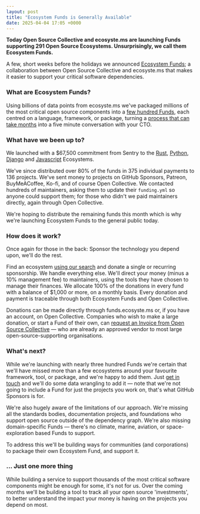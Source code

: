 ```yaml
---
layout: post
title: "Ecosystem Funds is Generally Available"
date: 2025-04-04 17:05 +0000
---
```


__Today Open Source Collective and ecosyste.ms are launching Funds supporting 291 Open Source Ecosystems. Unsurprisingly, we call them Ecosystem Funds.__

A few, short weeks before the holidays we announced [Ecosystem Funds](https://opencollective.com/opensource/updates/ecosystem-funds-curated-support-for-your-critical-software-dependencies); a collaboration between Open Source Collective and ecosyste.ms that makes it easier to support your critical software dependencies. 

### What are Ecosystem Funds?

Using billions of data points from ecosyste.ms we've packaged millions of the most critical open source components into a [few hundred Funds](https://funds.ecosyste.ms/funds/all), each centred on a language, framework, or package, turning a [process that can take months](https://opensource.microsoft.com/blog/2024/06/27/5-things-we-learned-from-sponsoring-a-sampling-of-our-open-source-dependencies/) into a five minute conversation with your CTO.

### What have we been up to?

We launched with a $67,500 commitment from Sentry to the [Rust](https://funds.ecosyste.ms/funds/rust), [Python](https://funds.ecosyste.ms/funds/python), [Django](https://funds.ecosyste.ms/funds/django) and [Javascript](https://funds.ecosyste.ms/funds/javascript) Ecosystems. 

We've since distributed over 80% of the funds in 375 individual payments to 136 projects. We've sent money to projects on GitHub Sponsors, Patreon, BuyMeACoffee, Ko-fi, and of course Open Collective. We contacted hundreds of maintainers, asking them to update their `funding.yml` so anyone could support them; for those who didn't we paid maintainers directly, again through Open Collective.

We're hoping to distribute the remaining funds this month which is why we're launching Ecosystem Funds to the general public today. 

### How does it work?

Once again for those in the back: Sponsor the technology you depend upon, we'll do the rest. 

Find an ecosystem [using our search](https://funds.ecosyste.ms/funds/all) and donate a single or recurring sponsorship. We handle everything else. We'll direct your money (minus a 10% management fee) to maintainers, using the tools they have chosen to manage their finances. We allocate 100% of the donations in every fund with a balance of $1,000 or more, on a monthly basis. Every donation and payment is traceable through both Ecosystem Funds and Open Collective. 

Donations can be made directly through funds.ecosyste.ms or, if you have an account, on Open Collective. Companies who wish to make a large donation, or start a Fund of their own, can [request an Invoice from Open Source Collective](mailto:hello@oscollective.org) — who are already an approved vendor to most large open-source-supporting organisations. 

### What's next?

While we're launching with nearly three hundred Funds we're certain that we'll have missed more than a few ecosystems around your favourite framework, tool, or package, and we're happy to add them. Just [get in touch](mailto:funds@ecosyste.ms) and we'll do some data wrangling to add it — note that we're not going to include a Fund for just the projects you work on, that's what GitHub Sponsors is for. 

We're also hugely aware of the limitations of our approach. We're missing all the standards bodies, documentation projects, and foundations who support open source outside of the dependency graph. We're also missing domain-specific Funds — there's no climate, marine, aviation, or space-exploration based Funds to support. 

To address this we'll be building ways for communities (and corporations) to package their own Ecosystem Fund, and support it. 

### ... Just one more thing

While building a service to support thousands of the most critical software components might be enough for some, it's not for us. Over the coming months we'll be building a tool to track all your open source 'investments', to better understand the impact your money is having on the projects you depend on most. 
